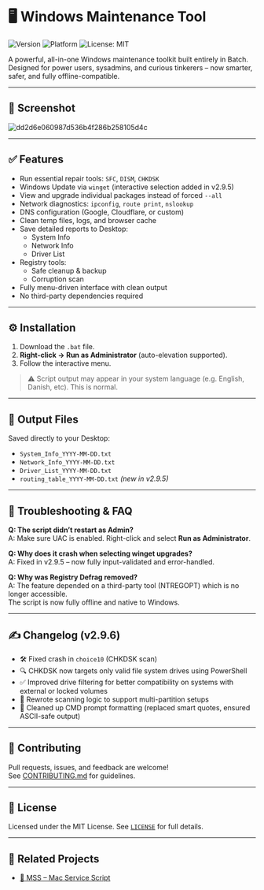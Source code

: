 # 🖥️ Windows Maintenance Tool

![Version](https://img.shields.io/badge/version-v2.9.6-green)
![Platform](https://img.shields.io/badge/platform-Windows-blue)
![License: MIT](https://img.shields.io/badge/license-MIT-blue)

A powerful, all-in-one Windows maintenance toolkit built entirely in Batch.  
Designed for power users, sysadmins, and curious tinkerers – now smarter, safer, and fully offline-compatible.

---

## 📸 Screenshot

![dd2d6e060987d536b4f286b258105d4c](https://github.com/user-attachments/assets/7e3ad0a2-d736-42af-a4ae-d2a1092c4739)


---

## ✅ Features

- Run essential repair tools: `SFC`, `DISM`, `CHKDSK`
- Windows Update via `winget` (interactive selection added in v2.9.5)
- View and upgrade individual packages instead of forced `--all`
- Network diagnostics: `ipconfig`, `route print`, `nslookup`
- DNS configuration (Google, Cloudflare, or custom)
- Clean temp files, logs, and browser cache
- Save detailed reports to Desktop:
  - System Info
  - Network Info
  - Driver List
- Registry tools:
  - Safe cleanup & backup
  - Corruption scan
- Fully menu-driven interface with clean output
- No third-party dependencies required

---

## ⚙️ Installation

1. Download the `.bat` file.
2. **Right-click → Run as Administrator** (auto-elevation supported).
3. Follow the interactive menu.

> ⚠️ Script output may appear in your system language (e.g. English, Danish, etc). This is normal.

---

## 📁 Output Files

Saved directly to your Desktop:

- `System_Info_YYYY-MM-DD.txt`
- `Network_Info_YYYY-MM-DD.txt`
- `Driver_List_YYYY-MM-DD.txt`
- `routing_table_YYYY-MM-DD.txt` *(new in v2.9.5)*

---

## 🧪 Troubleshooting & FAQ

**Q: The script didn’t restart as Admin?**  
A: Make sure UAC is enabled. Right-click and select **Run as Administrator**.

**Q: Why does it crash when selecting winget upgrades?**  
A: Fixed in v2.9.5 – now fully input-validated and error-handled.

**Q: Why was Registry Defrag removed?**  
A: The feature depended on a third-party tool (NTREGOPT) which is no longer accessible.  
The script is now fully offline and native to Windows.

---

## ✍️ Changelog (v2.9.6)

- 🛠 Fixed crash in `choice10` (CHKDSK scan)
- 🔍 CHKDSK now targets only valid file system drives using PowerShell
- ✅ Improved drive filtering for better compatibility on systems with external or locked volumes
- 🧪 Rewrote scanning logic to support multi-partition setups
- 🧼 Cleaned up CMD prompt formatting (replaced smart quotes, ensured ASCII-safe output)

---

## 🤝 Contributing

Pull requests, issues, and feedback are welcome!  
See [CONTRIBUTING.md](CONTRIBUTING.md) for guidelines.

---

## 📜 License

Licensed under the MIT License. See [`LICENSE`](LICENSE) for full details.

---

## 🔗 Related Projects

- [🍎 MSS – Mac Service Script](https://github.com/ios12checker/MSS-Mac-Service-Script)
